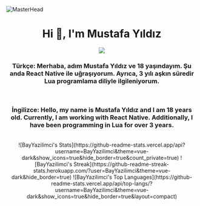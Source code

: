 ![MasterHead](https://i.hizliresim.com/m77pxs7.jpg)
<h1 align="center">Hi 👋, I'm Mustafa Yıldız</h1>
<div align="center">

<a href="https://www.bayyazilimci.com">
<img src="https://img.shields.io/badge/Personal-D14836?&logoColor=white&color=yellow"/>
</a>

<h3 align="center">Türkçe:
Merhaba, adım Mustafa Yıldız ve 18 yaşındayım. Şu anda React Native ile uğraşıyorum. Ayrıca, 3 yılı aşkın süredir Lua programlama diliyle ilgileniyorum.
</h3>
<br>

<h3 align="center">İngilizce:
Hello, my name is Mustafa Yıldız and I am 18 years old. Currently, I am working with React Native. Additionally, I have been programming in Lua for over 3 years.</h3>
<br>

</div>
<div align="center">
<div width="50%" align="center">
![BayYazilimci's Stats](https://github-readme-stats.vercel.app/api?username=BayYazilimci&theme=vue-dark&show_icons=true&hide_border=true&count_private=true)
  ![BayYazilimci's Streak](https://github-readme-streak-stats.herokuapp.com/?user=BayYazilimci&theme=vue-dark&hide_border=true)
  ![BayYazilimci's Top Languages](https://github-readme-stats.vercel.app/api/top-langs/?username=BayYazilimci&theme=vue-dark&show_icons=true&hide_border=true&layout=compact)
</div>
